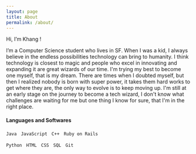 ```yaml
---
layout: page
title: About
permalink: /about/
---
```


Hi, I’m Khang !

I’m a Computer Science student who lives in SF. When I was a kid, I always believe in the endless possibilities technology can bring to humanity. I think technology is closest to magic and people who excel in innovating and expanding it are great wizards of our time. I'm trying my best to become one myself, that is my dream. There are times when I doubted myself, but then I realized nobody is born with super power, it takes them hard works to get where they are, the only way to evolve is to keep moving up. I'm still at an early stage on the journey to become a tech wizard, I don't know what challenges are waiting for me but one thing I know for sure, that I'm in the right place.   


#### Languages and Softwares
`Java`&nbsp;&nbsp;&nbsp;`JavaScript`&nbsp;&nbsp;&nbsp;`C++`&nbsp;&nbsp;&nbsp;`Ruby on Rails`&nbsp;&nbsp;&nbsp;

`Python`&nbsp;&nbsp;&nbsp;`HTML`&nbsp;&nbsp;&nbsp;`CSS`&nbsp;&nbsp;&nbsp;`SQL`&nbsp;&nbsp;&nbsp;`Git`&nbsp;&nbsp;&nbsp;
